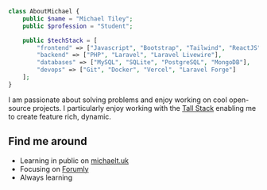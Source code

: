 ```php
class AboutMichael {
    public $name = "Michael Tiley";
    public $profession = "Student";

    public $techStack = [
        "frontend" => ["Javascript", "Bootstrap", "Tailwind", "ReactJS"],
        "backend" => ["PHP", "Laravel", "Laravel Livewire"],
        "databases" => ["MySQL", "SQLite", "PostgreSQL", "MongoDB"],
        "devops" => ["Git", "Docker", "Vercel", "Laravel Forge"]
    ];
}
```

I am passionate about solving problems and enjoy working on cool open-source projects. I particularly enjoy working with the [Tall Stack](https://tallstack.dev/) enabling me to create feature rich, dynamic.

## Find me around

- Learning in public on [michaelt.uk](https://michaelt.uk)
- Focusing on [Forumly](https://github.com/michaeltukdev/Forumly)
- Always learning
